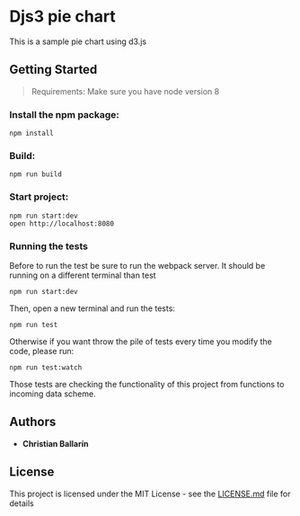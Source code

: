 
# Djs3 pie chart

This is a sample pie chart using d3.js

## Getting Started

> Requirements: Make sure you have node version 8

### Install the npm package:
```
npm install
```

### Build:
```
npm run build
```

### Start project:
```
npm run start:dev
open http://localhost:8080
```

### Running the tests
Before to run the test be sure to run the webpack server. It should be running on a different terminal than test
```
npm run start:dev
```
Then, open a new terminal and run the tests:
```
npm run test
```
Otherwise if you want throw the pile of tests every time you modify the code, please run:
```
npm run test:watch
```
Those tests are checking the functionality of this project from functions to incoming data scheme.

## Authors

* **Christian Ballarín**

## License

This project is licensed under the MIT License - see the [LICENSE.md](LICENSE.md) file for details
